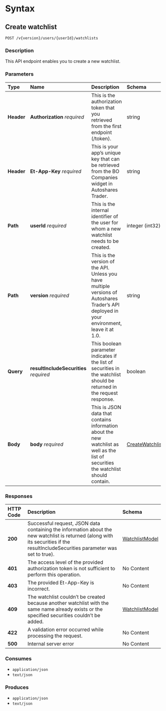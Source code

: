 # Syntax

## Create watchlist

```text
POST /v{version}/users/{userId}/watchlists
```

### Description

This API endpoint enables you to create a new watchlist.

### Parameters

| Type | Name | Description | Schema | Default |
| :--- | :--- | :--- | :--- | :--- |
| **Header** | **Authorization**   _required_ | This is the authorization token that you retrieved from the first endpoint \(/token\). | string |  |
| **Header** | **Et-App-Key**   _required_ | This is your app’s unique key that can be retrieved from the BO Companies widget in Autoshares Trader. | string |  |
| **Path** | **userId**   _required_ | This is the internal identifier of the user for whom a new watchlist needs to be created. | integer \(int32\) |  |
| **Path** | **version**   _required_ | This is the version of the API. Unless you have multiple versions of Autoshares Trader’s API deployed in your environment, leave it at 1.0. | string | `"1"` |
| **Query** | **resultIncludeSecurities**   _required_ | This boolean parameter indicates if the list of securities in the watchlist should be returned in the request response. | boolean |  |
| **Body** | **body**   _required_ | This is JSON data that contains information about the new watchlist as well as the list of securities the watchlist should contain. | [CreateWatchlistModel](watchlists_createwatchlist.md#createwatchlistmodel) |  |

### Responses

| HTTP Code | Description | Schema |
| :--- | :--- | :--- |
| **200** | Successful request, JSON data containing the information about the new watchlist is returned \(along with its securities if the resultIncludeSecurities parameter was set to true\). | [WatchlistModel](watchlists_createwatchlist.md#watchlistmodel) |
| **401** | The access level of the provided authorization token is not sufficient to perform this operation. | No Content |
| **403** | The provided Et-App-Key is incorrect. | No Content |
| **409** | The watchlist couldn’t be created because another watchlist with the same name already exists or the specified securities couldn’t be added. | [WatchlistModel](watchlists_createwatchlist.md#watchlistmodel) |
| **422** | A validation error occurred while processing the request. | No Content |
| **500** | Internal server error | No Content |

### Consumes

* `application/json`
* `text/json`

### Produces

* `application/json`
* `text/json`

